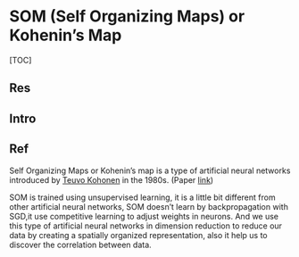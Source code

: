 # SOM (Self Organizing Maps) or Kohenin’s Map

[TOC]



## Res


## Intro


## Ref
[Self Organizing Maps | Medium]: https://towardsdatascience.com/self-organizing-maps-1b7d2a84e065

Self Organizing Maps or Kohenin’s map is a type of artificial neural networks introduced by [Teuvo Kohonen](https://en.wikipedia.org/wiki/Teuvo_Kohonen) in the 1980s. (Paper [link](https://sci2s.ugr.es/keel/pdf/algorithm/articulo/1990-Kohonen-PIEEE.pdf))

SOM is trained using unsupervised learning, it is a little bit different from other artificial neural networks, SOM doesn’t learn by backpropagation with SGD,it use competitive learning to adjust weights in neurons. And we use this type of artificial neural networks in dimension reduction to reduce our data by creating a spatially organized representation, also it help us to discover the correlation between data.

[Self-organizing map | Wikimeida]: https://en.wikipedia.org/wiki/Self-organizing_map

